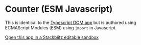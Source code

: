 # Counter (ESM Javascript)

This is identical to the [Typescript DOM app](https://github.com/cefn/lauf/tree/main/apps/counter-dom-ts) but is authored using ECMAScript Modules (ESM) using `import` in Javascript.

[Open this app in a Stackblitz editable sandbox](https://stackblitz.com/github/cefn/watchable/tree/main/apps/counter-dom-esm?file=src/main.js)
